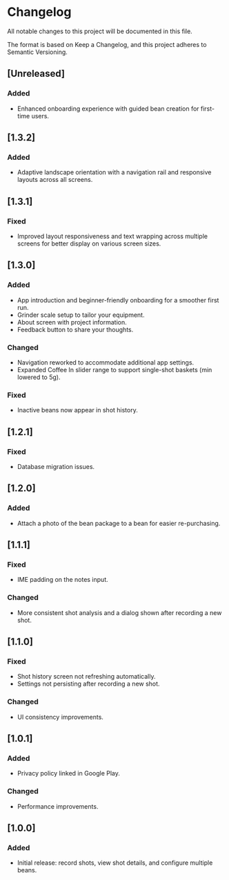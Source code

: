 # Changelog

All notable changes to this project will be documented in this file.

The format is based on Keep a Changelog, and this project adheres to Semantic Versioning.

## [Unreleased]

### Added

- Enhanced onboarding experience with guided bean creation for first-time users.

## [1.3.2]

### Added

- Adaptive landscape orientation with a navigation rail and responsive layouts across all screens.

## [1.3.1]

### Fixed

- Improved layout responsiveness and text wrapping across multiple screens for better display on various screen sizes.

## [1.3.0]

### Added

- App introduction and beginner-friendly onboarding for a smoother first run.
- Grinder scale setup to tailor your equipment.
- About screen with project information.
- Feedback button to share your thoughts.

### Changed

- Navigation reworked to accommodate additional app settings.
- Expanded Coffee In slider range to support single-shot baskets (min lowered to 5g).

### Fixed

- Inactive beans now appear in shot history.

## [1.2.1]

### Fixed

- Database migration issues.

## [1.2.0]

### Added

- Attach a photo of the bean package to a bean for easier re-purchasing.

## [1.1.1]

### Fixed

- IME padding on the notes input.

### Changed

- More consistent shot analysis and a dialog shown after recording a new shot.

## [1.1.0]

### Fixed

- Shot history screen not refreshing automatically.
- Settings not persisting after recording a new shot.

### Changed

- UI consistency improvements.

## [1.0.1]

### Added

- Privacy policy linked in Google Play.

### Changed

- Performance improvements.

## [1.0.0]

### Added

- Initial release: record shots, view shot details, and configure multiple beans.

